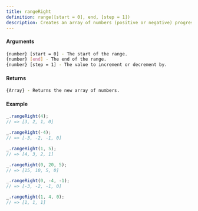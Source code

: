 ```yaml
---
title: rangeRight
definition: range([start = 0], end, [step = 1])
description: Creates an array of numbers (positive or negative) progressing from `start` up to or down to `end` (depending on whether `end` is greater than `start` or not), separated by increments of `step`.
---
```



#### Arguments


```bash
{number} [start = 0] - The start of the range.
{number} [end] - The end of the range.
{number} [step = 1] - The value to increment or decrement by.
```


#### Returns


```bash
{Array} - Returns the new array of numbers.
```


#### Example


```ts
_.rangeRight(4);
// => [3, 2, 1, 0]

_.rangeRight(-4);
// => [-3, -2, -1, 0]

_.rangeRight(1, 5);
// => [4, 3, 2, 1]

_.rangeRight(0, 20, 5);
// => [15, 10, 5, 0]

_.rangeRight(0, -4, -1);
// => [-3, -2, -1, 0]

_.rangeRight(1, 4, 0);
// => [1, 1, 1]
```